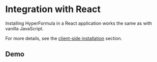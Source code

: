 # Integration with React

Installing HyperFormula in a React application works the same as with vanilla JavaScript.

For more details, see the [client-side installation](client-side-installation.md) section.

## Demo

<iframe
  :src="`https://stackblitz.com/github/handsontable/hyperformula-demos/tree/2.7.x/react-demo?embed=1&file=src/lib/employee/employee.hf.ts&hideNavigation=1&view=preview&v=${$page.buildDateURIEncoded}`"
  style="width:100%; height:590px; border:0; border-radius: 4px; overflow:hidden;">
</iframe>
